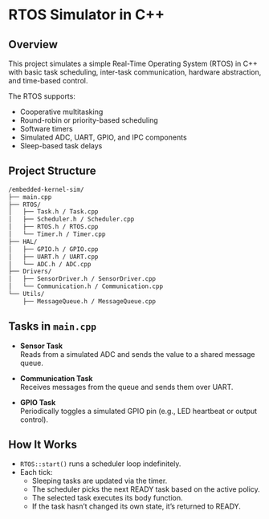 # RTOS Simulator in C++

## Overview

This project simulates a simple Real-Time Operating System (RTOS) in C++ with basic task scheduling, inter-task communication, hardware abstraction, and time-based control.

The RTOS supports:
- Cooperative multitasking
- Round-robin or priority-based scheduling
- Software timers
- Simulated ADC, UART, GPIO, and IPC components
- Sleep-based task delays

## Project Structure
```bash
/embedded-kernel-sim/
├── main.cpp
├── RTOS/
│   ├── Task.h / Task.cpp
│   ├── Scheduler.h / Scheduler.cpp
│   ├── RTOS.h / RTOS.cpp
│   └── Timer.h / Timer.cpp
├── HAL/
│   ├── GPIO.h / GPIO.cpp
│   ├── UART.h / UART.cpp
│   └── ADC.h / ADC.cpp
├── Drivers/
│   ├── SensorDriver.h / SensorDriver.cpp
│   └── Communication.h / Communication.cpp
└── Utils/
    ├── MessageQueue.h / MessageQueue.cpp
```
## Tasks in `main.cpp`

- **Sensor Task**  
  Reads from a simulated ADC and sends the value to a shared message queue.

- **Communication Task**  
  Receives messages from the queue and sends them over UART.

- **GPIO Task**  
  Periodically toggles a simulated GPIO pin (e.g., LED heartbeat or output control).

## How It Works

- `RTOS::start()` runs a scheduler loop indefinitely.
- Each tick:
  - Sleeping tasks are updated via the timer.
  - The scheduler picks the next READY task based on the active policy.
  - The selected task executes its body function.
  - If the task hasn’t changed its own state, it’s returned to READY.
